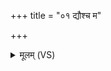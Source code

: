+++
title = "०१ द्यौश्च म"

+++
<details><summary>मूलम् (VS)</summary>

द्यौश्च॑ म इ॒दं पृ॑थि॒वी च॒ प्रचे॑तसौ शु॒क्रो बृ॒हन्दक्षि॑णया पिपर्तु।  
अनु॑ स्व॒धा चि॑कितां॒ सोमो॑ अ॒ग्निर्वा॒युर्नः॑ पातु सवि॒ता भग॑श्च ॥
</details>